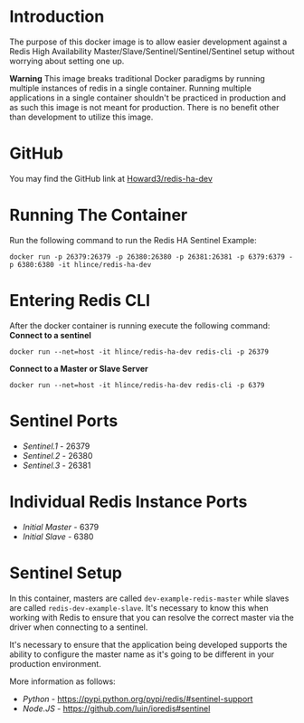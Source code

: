 # Introduction
The purpose of this docker image is to allow easier development against a Redis High Availability Master/Slave/Sentinel/Sentinel/Sentinel setup without worrying about setting one up.

**Warning**
This image breaks traditional Docker paradigms by running multiple instances of redis in a single container. Running multiple applications in a single container shouldn't be practiced in production and as such this image is not meant for production. There is no benefit other than development to utilize this image.

# GitHub
You may find the GitHub link at [Howard3/redis-ha-dev](https://github.com/Howard3/redis-ha-dev)

# Running The Container
Run the following command to run the Redis HA Sentinel Example:
```
docker run -p 26379:26379 -p 26380:26380 -p 26381:26381 -p 6379:6379 -p 6380:6380 -it hlince/redis-ha-dev
```

# Entering Redis CLI
After the docker container is running execute the following command:
**Connect to a sentinel**
```
docker run --net=host -it hlince/redis-ha-dev redis-cli -p 26379
```
**Connect to a Master or Slave Server**
```
docker run --net=host -it hlince/redis-ha-dev redis-cli -p 6379
```

# Sentinel Ports
* _Sentinel.1_ - 26379
* _Sentinel.2_ - 26380
* _Sentinel.3_ - 26381

# Individual Redis Instance Ports
* _Initial Master_ - 6379
* _Initial Slave_ - 6380

# Sentinel Setup
In this container, masters are called `dev-example-redis-master` while slaves are called `redis-dev-example-slave`. It's necessary to know this when working with Redis to ensure that you can resolve the correct master via the driver when connecting to a sentinel.

It's necessary to ensure that the application being developed supports the ability to configure the master name as it's going to be different in your production environment.

More information as follows:
* *Python* - https://pypi.python.org/pypi/redis/#sentinel-support
* *Node.JS* - https://github.com/luin/ioredis#sentinel